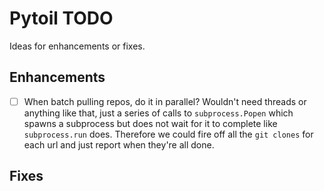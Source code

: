# Pytoil TODO

Ideas for enhancements or fixes.

## Enhancements

- [ ] When batch pulling repos, do it in parallel? Wouldn't need threads or anything like that, just a series of calls to `subprocess.Popen` which spawns a subprocess but does not wait for it to complete like `subprocess.run` does. Therefore we could fire off all the `git clones` for each url and just report when they're all done.

## Fixes
